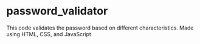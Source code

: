# password_validator
This code validates the password based on different characteristics. Made using HTML, CSS, and JavaScript
